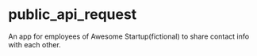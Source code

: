 # public_api_request
 An app for employees of Awesome Startup(fictional) to share contact info with each other.
